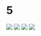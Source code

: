# 5
![](https://i.loli.net/2019/05/06/5cd0383b20081.png)
![](https://i.loli.net/2019/05/06/5cd0386382672.png)
![](https://i.loli.net/2019/05/06/5cd038466022c.png)
![](https://i.loli.net/2019/05/06/5cd0384fa89dc.png)
